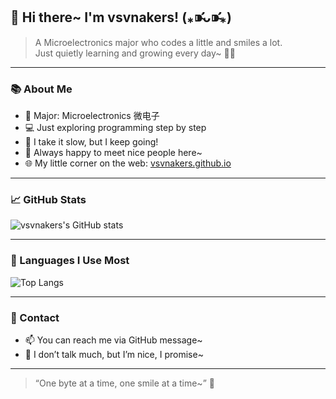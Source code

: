 ## 🌸 Hi there~ I'm vsvnakers! (⁎⁍̴̛ᴗ⁍̴̛⁎)

> A Microelectronics major who codes a little and smiles a lot.  
> Just quietly learning and growing every day~ 🧸✨

---

### 📚 About Me

- 🧠 Major: Microelectronics 微电子
- 💻 Just exploring programming step by step
- 🐢 I take it slow, but I keep going!
- 🌈 Always happy to meet nice people here~
- 🌐 My little corner on the web: [vsvnakers.github.io](https://vsvnakers.github.io) 

---

### 📈 GitHub Stats

![vsvnakers's GitHub stats](https://github-readme-stats.vercel.app/api?username=vsvnakers&show_icons=true&theme=tokyonight&hide=contribs,prs)

---

### 🔧 Languages I Use Most

![Top Langs](https://github-readme-stats.vercel.app/api/top-langs/?username=vsvnakers&layout=compact&theme=tokyonight)

---

### 💬 Contact

- 📫 You can reach me via GitHub message~
- 🌸 I don’t talk much, but I’m nice, I promise~

---

> “One byte at a time, one smile at a time~” 🌷
